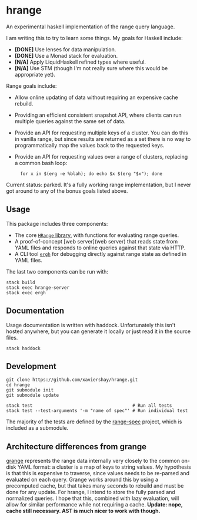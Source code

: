 hrange
======

An experimental haskell implementation of the range query language.

I am writing this to try to learn some things. My goals for Haskell include:

* **[DONE]** Use lenses for data manipulation.
* **[DONE]** Use a Monad stack for evaluation.
* **[N/A]** Apply LiquidHaskell refined types where useful.
* **[N/A]** Use STM (though I'm not really sure where this would be appropriate
  yet).

Range goals include:

* Allow online updating of data without requiring an expensive cache rebuild.
* Providing an efficient consistent snapshot API, where clients can run
  multiple queries against the same set of data.
* Provide an API for requesting multiple keys of a cluster. You can do this in
  vanilla range, but since results are returned as a set there is no way to
  programmatically map the values back to the requested keys.
* Provide an API for requesting values over a range of clusters, replacing a
  common bash loop:

        for x in $(erg -e %blah); do echo $x $(erg "$x"); done

Current status: parked. It's a fully working range implementation, but I
never got around to any of the bonus goals listed above.

## Usage

This package includes three components:

* The core [`HRange` library](src/Hrange.hs), with functions for evaluating
  range queries.
* A proof-of-concept [web server](web server) that reads state from YAML files
  and responds to online queries against that state via HTTP.
* A CLI tool [`ergh`](cli/Main.hs) for debugging directly against range state
  as defined in YAML files.

The last two components can be run with:

    stack build
    stack exec hrange-server
    stack exec ergh

## Documentation

Usage documentation is written with haddock. Unfortunately this isn't hosted
anywhere, but you can generate it locally or just read it in the source files.

    stack haddock

## Development

    git clone https://github.com/xaviershay/hrange.git
    cd hrange
    git submodule init
    git submodule update

    stack test                                      # Run all tests
    stack test --test-arguments '-m "name of spec"' # Run individual test

The majority of the tests are defined by the
[range-spec](https://github.com/square/range-spec) project, which is included
as a submodule.

## Architecture differences from grange

[grange](https://github.com/square/grange) represents the range data internally
very closely to the common on-disk YAML format: a cluster is a map of keys to
string values. My hypothesis is that this is expensive to traverse, since
values needs to be re-parsed and evaluated on each query. Grange works around
this by using a precomputed cache, but that takes many seconds to rebuild and
must be done for any update. For hrange, I intend to store the fully parsed and
normalized queries. I hope that this, combined with lazy evaluation, will allow
for similar performance while not requiring a cache. **Update: nope, cache
still necessary. AST is much nicer to work with though.**
